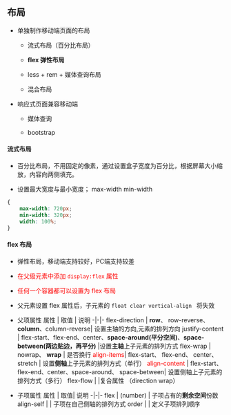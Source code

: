 ## 布局

+ 单独制作移动端页面的布局

	- 流式布局（百分比布局）

	- **flex 弹性布局**

	- less + rem + 媒体查询布局

	- 混合布局

+ 响应式页面兼容移动端

	- 媒体查询

	- bootstrap 

#### 流式布局

+ 百分比布局，不用固定的像素，通过设置盒子宽度为百分比，根据屏幕大小缩放，内容向两侧填充。

+ 设置最大宽度与最小宽度； max-width min-width
~~~css
{
	max-width: 720px;
	min-width: 320px;
	width: 100%;
}
~~~

#### flex 布局

+ 弹性布局，移动端支持较好，PC端支持较差

+ <font color="red"> 在父级元素中添加 ```display:flex``` 属性</font>

+ <font color="red">任何一个容器都可以设置为 flex 布局</font>

+ 父元素设置 flex 属性后，子元素的 ```float clear vertical-align ``` 将失效

+ 父项属性
属性 | 取值 | 说明 
-|-|- 
flex-direction | **row**、 row-reverse、**column**、column-reverse| 设置主轴的方向,元素的排列方向
justify-content | flex-start、flex-end、center、**space-around(平分空间)**、**space-between(两边贴边，再平分)** |设置**主轴**上子元素的排列方式
flex-wrap | nowrap、 **wrap** | 是否换行
<font color="red">align-items</font>| flex-start、 flex-end、 center、 stretch | 设置**侧轴**上子元素的排列方式（单行）
<font color="red">align-content</font> | flex-start、 flex-end、center、space-around、 space-between| 设置侧轴上子元素的排列方式（多行）
flex-flow | |复合属性 （direction wrap）

+ 子项属性
属性 | 取值| 说明
-|-|-
flex | (number) | 子项占有的**剩余空间**份数
align-self | | 子项在自己侧轴的排列方式
order | | 定义子项排列顺序